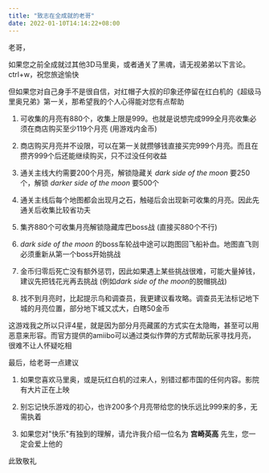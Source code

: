 ```yaml
---
title: "致志在全成就的老哥"
date: 2022-01-10T14:14:22+08:00
---
```


老哥，

如果您之前全成就过其他3D马里奥，或者通关了黑魂，请无视弟弟以下言论。ctrl+w，祝您旅途愉快

但如果您对自己身手不是很自信，对红帽子大叔的印象还停留在红白机的《超级马里奥兄弟》第一关，那希望我的个人心得能对您有点帮助

1. 可收集的月亮有880个，收集上限是999。也就是说想完成999全月亮收集必须在商店购买至少119个月亮 (用游戏内金币)

2. 商店购买月亮并不设限，可以在第一关就攒够钱直接买完999个月亮。而且在攒齐999个后还能继续购买，只不过没任何收益

3. 通关主线大约需要200个月亮，解锁隐藏关 *dark side of the moon* 要250个，解锁 *darker side of the moon* 要500个

4. 通关主线后每个地图都会出现月之石，触碰后会出现新可收集的月亮。因此先通关后收集比较省功夫

5. 集齐880个可收集月亮解锁隐藏库巴boss战 (直接买880个不行)

6. *dark side of the moon* 的boss车轮战中途可以跑图回飞船补血。地图直飞则必须重新从第一个boss开始挑战

7. 金币归零后死亡没有额外惩罚，因此如果遇上某些挑战很难，可能大量掉钱，建议先把钱花光再去挑战 (例如*dark side of the moon*的脱帽挑战)

8. 找不到月亮时，比起提示鸟和调查员，我更建议看攻略。调查员无法标记地下城的月亮位置，部分地下城又忒大，白瞎50金币

这游戏我之所以只评4星，就是因为部分月亮藏匿的方式实在太隐晦，甚至可以用恶意来形容。而官方提供的amiibo可以通过类似作弊的方式帮助玩家寻找月亮，很难不让人怀疑吃相

最后，给老哥一点建议

1. 如果您喜欢马里奥，或是玩红白机的过来人，别错过都市国的任何内容。影院有大片正在上映

2. 别忘记快乐游戏的初心，也许200多个月亮带给您的快乐远比999来的多，无需执着

3. 如果您对"快乐"有独到的理解，请允许我介绍一位名为 **宫崎英高** 先生，您一定会爱上他的

此致敬礼